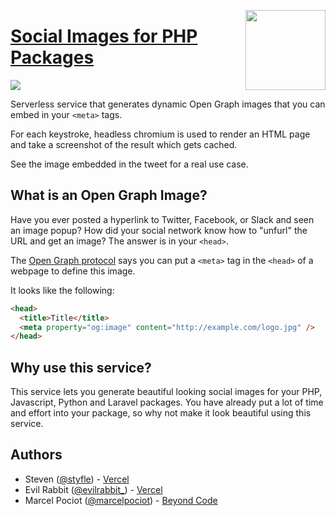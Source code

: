 <a href="https://vercel.com/new/project?template=beyondcode/banners"><img width="128" src="https://vercel.com/button" align="right"></a>

# [Social Images for PHP Packages](https://banners.beyondco.de)

![](https://banners.beyondco.de/My%20Package.png?theme=light&packageName=vendor%2Fmy-awesome-package&pattern=architect&style=style_1&description=This+is+why+it%27s+awesome&md=1&fontSize=100px&images=https%3A%2F%2Flaravel.com%2Fimg%2Flogomark.min.svg)

Serverless service that generates dynamic Open Graph images that you can embed in your `<meta>` tags.

For each keystroke, headless chromium is used to render an HTML page and take a screenshot of the result which gets cached.

See the image embedded in the tweet for a real use case.


## What is an Open Graph Image?

Have you ever posted a hyperlink to Twitter, Facebook, or Slack and seen an image popup?
How did your social network know how to "unfurl" the URL and get an image?
The answer is in your `<head>`.

The [Open Graph protocol](http://ogp.me) says you can put a `<meta>` tag in the `<head>` of a webpage to define this image.

It looks like the following:

```html
<head>
  <title>Title</title>
  <meta property="og:image" content="http://example.com/logo.jpg" />
</head>
```

## Why use this service?

This service lets you generate beautiful looking social images for your PHP, Javascript, Python and Laravel packages. You have already put a lot of time and effort into your package, so why not make it look beautiful using this service.

## Authors

- Steven ([@styfle](https://twitter.com/styfle)) - [Vercel](https://vercel.com)
- Evil Rabbit ([@evilrabbit_](https://twitter.com/evilrabbit_)) - [Vercel](https://vercel.com)
- Marcel Pociot ([@marcelpociot](https://twitter.com/marcelpociot)) - [Beyond Code](https://beyondco.de)
